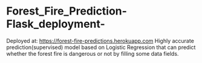 # Forest_Fire_Prediction-Flask_deployment-
Deployed at: https://forest-fire-predictions.herokuapp.com
Highly accurate prediction(supervised) model based on Logistic Regression that can predict whether the forest fire is dangerous or not by filling some data fields.
